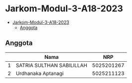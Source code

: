 # Jarkom-Modul-3-A18-2023

- [Jarkom-Modul-3-A18-2023](#jarkom-modul-3-a18-2023)
  - [Anggota](#anggota)

## Anggota

|     | Nama                      | NRP        |
| --- | ------------------------- | ---------- |
| 1   | SATRIA SULTHAN SABILILLAH | 5025201267 |
| 2   | Urdhanaka Aptanagi        | 5025211123 |
